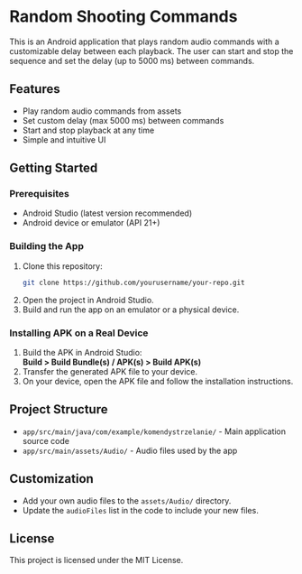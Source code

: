 # Random Shooting Commands

This is an Android application that plays random audio commands with a customizable delay between each playback. The user can start and stop the sequence and set the delay (up to 5000 ms) between commands.

## Features

- Play random audio commands from assets
- Set custom delay (max 5000 ms) between commands
- Start and stop playback at any time
- Simple and intuitive UI

## Getting Started

### Prerequisites

- Android Studio (latest version recommended)
- Android device or emulator (API 21+)

### Building the App

1. Clone this repository:
   ```bash
   git clone https://github.com/yourusername/your-repo.git
   ```
2. Open the project in Android Studio.
3. Build and run the app on an emulator or a physical device.

### Installing APK on a Real Device

1. Build the APK in Android Studio:  
   **Build > Build Bundle(s) / APK(s) > Build APK(s)**
2. Transfer the generated APK file to your device.
3. On your device, open the APK file and follow the installation instructions.

## Project Structure

- `app/src/main/java/com/example/komendystrzelanie/` - Main application source code
- `app/src/main/assets/Audio/` - Audio files used by the app

## Customization

- Add your own audio files to the `assets/Audio/` directory.
- Update the `audioFiles` list in the code to include your new files.

## License

This project is licensed under the MIT License.
